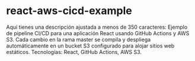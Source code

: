 # react-aws-cicd-example
 Aquí tienes una descripción ajustada a menos de 350 caracteres:  Ejemplo de pipeline CI/CD para una aplicación React usando GitHub Actions y AWS S3. Cada cambio en la rama master se compila y despliega automáticamente en un bucket S3 configurado para alojar sitios web estáticos. Tecnologías: React, GitHub Actions, AWS S3.
